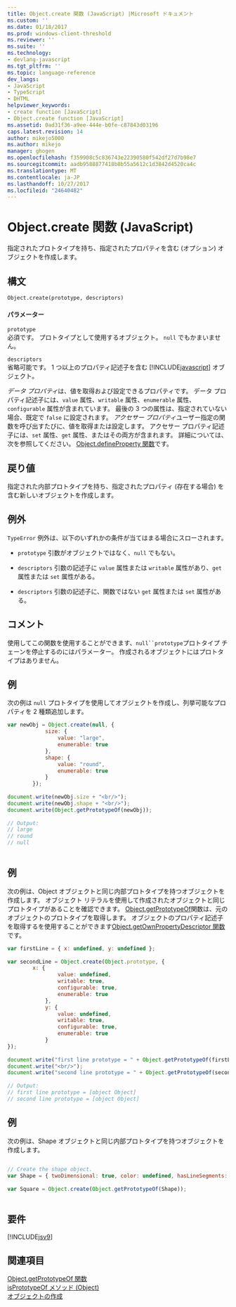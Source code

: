 ```yaml
---
title: Object.create 関数 (JavaScript) |Microsoft ドキュメント
ms.custom: ''
ms.date: 01/18/2017
ms.prod: windows-client-threshold
ms.reviewer: ''
ms.suite: ''
ms.technology:
- devlang-javascript
ms.tgt_pltfrm: ''
ms.topic: language-reference
dev_langs:
- JavaScript
- TypeScript
- DHTML
helpviewer_keywords:
- create function [JavaScript]
- Object.create function [JavaScript]
ms.assetid: 0ad31f36-a9ee-444e-b0fe-c87843d03196
caps.latest.revision: 14
author: mikejo5000
ms.author: mikejo
manager: ghogen
ms.openlocfilehash: f359908c5c836743e22390580f542df27d7b98e7
ms.sourcegitcommit: aadb9588877418b8b55a5612c1d3842d4520ca4c
ms.translationtype: MT
ms.contentlocale: ja-JP
ms.lasthandoff: 10/27/2017
ms.locfileid: "24640482"
---
```

# <a name="objectcreate-function-javascript"></a>Object.create 関数 (JavaScript)
指定されたプロトタイプを持ち、指定されたプロパティを含む (オプション) オブジェクトを作成します。  
  
## <a name="syntax"></a>構文  
  
```  
Object.create(prototype, descriptors)  
```  
  
#### <a name="parameters"></a>パラメーター  
 `prototype`  
 必須です。 プロトタイプとして使用するオブジェクト。 `null` でもかまいません。  
  
 `descriptors`  
 省略可能です。 1 つ以上のプロパティ記述子を含む [!INCLUDE[javascript](../../javascript/includes/javascript-md.md)] オブジェクト。  
  
 *データ プロパティ*は、値を取得および設定できるプロパティです。 データ プロパティ記述子には、`value` 属性、`writable` 属性、`enumerable` 属性、`configurable` 属性が含まれています。 最後の 3 つの属性は、指定されていない場合、既定で `false` に設定されます。 *アクセサー プロパティ*ユーザー指定の関数を呼び出すたびに、値を取得または設定します。 アクセサー プロパティ記述子には、`set` 属性、`get` 属性、またはその両方が含まれます。 詳細については、次を参照してください。 [Object.defineProperty 関数](../../javascript/reference/object-defineproperty-function-javascript.md)です。  
  
## <a name="return-value"></a>戻り値  
 指定された内部プロトタイプを持ち、指定されたプロパティ (存在する場合) を含む新しいオブジェクトを作成します。  
  
## <a name="exceptions"></a>例外  
 `TypeError` 例外は、以下のいずれかの条件が当てはまる場合にスローされます。  
  
-   `prototype` 引数がオブジェクトではなく、`null` でもない。  
  
-   `descriptors` 引数の記述子に `value` 属性または `writable` 属性があり、`get` 属性または `set` 属性がある。  
  
-   `descriptors` 引数の記述子に、関数ではない `get` 属性または `set` 属性がある。  
  
## <a name="remarks"></a>コメント  
 使用してこの関数を使用することができます、`null``prototype`プロトタイプ チェーンを停止するのにはパラメーター。 作成されるオブジェクトにはプロトタイプはありません。  
  
## <a name="example"></a>例  
 次の例は `null` プロトタイプを使用してオブジェクトを作成し、列挙可能なプロパティを 2 種類追加します。  
  
```JavaScript  
var newObj = Object.create(null, {  
            size: {  
                value: "large",  
                enumerable: true  
            },  
            shape: {  
                value: "round",  
                enumerable: true  
            }  
        });  
  
document.write(newObj.size + "<br/>");  
document.write(newObj.shape + "<br/>");  
document.write(Object.getPrototypeOf(newObj));  
  
// Output:  
// large  
// round  
// null  
  
```  
  
## <a name="example"></a>例  
 次の例は、Object オブジェクトと同じ内部プロトタイプを持つオブジェクトを作成します。 オブジェクト リテラルを使用して作成されたオブジェクトと同じプロトタイプがあることを確認できます。 [Object.getPrototypeOf](../../javascript/reference/object-getprototypeof-function-javascript.md)関数は、元のオブジェクトのプロトタイプを取得します。 オブジェクトのプロパティ記述子を取得するを使用することができます[Object.getOwnPropertyDescriptor 関数](../../javascript/reference/object-getownpropertydescriptor-function-javascript.md)です。  
  
```JavaScript  
var firstLine = { x: undefined, y: undefined };  
  
var secondLine = Object.create(Object.prototype, {  
        x: {  
                value: undefined,   
                writable: true,   
                configurable: true,   
                enumerable: true  
            },  
            y: {  
                value: undefined,   
                writable: true,   
                configurable: true,   
                enumerable: true  
            }  
});  
  
document.write("first line prototype = " + Object.getPrototypeOf(firstLine));  
document.write("<br/>");  
document.write("second line prototype = " + Object.getPrototypeOf(secondLine));  
  
// Output:  
// first line prototype = [object Object]  
// second line prototype = [object Object]  
```  
  
## <a name="example"></a>例  
 次の例は、Shape オブジェクトと同じ内部プロトタイプを持つオブジェクトを作成します。  
  
```JavaScript  
  
// Create the shape object.  
var Shape = { twoDimensional: true, color: undefined, hasLineSegments: undefined };  
  
var Square = Object.create(Object.getPrototypeOf(Shape));  
  
```  
  
## <a name="requirements"></a>要件  
 [!INCLUDE[jsv9](../../javascript/includes/jsv9-md.md)]  
  
## <a name="see-also"></a>関連項目  
 [Object.getPrototypeOf 関数](../../javascript/reference/object-getprototypeof-function-javascript.md)   
 [isPrototypeOf メソッド (Object)](../../javascript/reference/isprototypeof-method-object-javascript.md)   
 [オブジェクトの作成](../../javascript/creating-objects-javascript.md)
